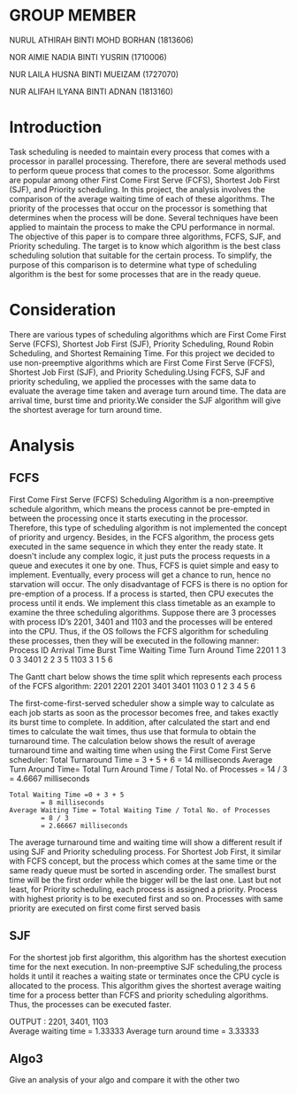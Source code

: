 # GROUP MEMBER 
NURUL ATHIRAH BINTI MOHD BORHAN (1813606)


NOR AIMIE NADIA BINTI YUSRIN (1710006)


NUR LAILA HUSNA BINTI MUEIZAM (1727070)


NUR ALIFAH ILYANA BINTI ADNAN (1813160)


# Introduction
Task scheduling is needed to maintain every process that comes with a processor in parallel processing. Therefore, there are several methods used to perform queue process that comes to the processor. Some algorithms are popular among other First Come First Serve (FCFS), Shortest Job First (SJF), and Priority scheduling. In this project, the analysis involves the comparison of the average waiting time of each of these algorithms. The priority of the processes that occur on the processor is something that determines when the process will be done. Several techniques have been applied to maintain the process to make the CPU performance in normal. The objective of this paper is to compare three algorithms, FCFS, SJF, and Priority scheduling. The target is to know which algorithm is the best class scheduling solution that suitable for the certain process. To simplify, the purpose of this comparison is to determine what type of scheduling algorithm is the best for some processes that are in the ready queue.

# Consideration
There are various types of scheduling algorithms which are First Come First Serve (FCFS), Shortest Job First (SJF), Priority Scheduling, Round Robin Scheduling, and Shortest Remaining Time. For this project we decided to use non-preemptive algorithms which are  First Come First Serve (FCFS), Shortest Job First (SJF), and Priority Scheduling.Using FCFS, SJF and priority scheduling, we applied the processes with the same data to evaluate the average time taken and average turn around time. The data are arrival time, burst time and priority.We consider the SJF algorithm will give the shortest average for turn around time.  

# Analysis 

## FCFS
First Come First Serve (FCFS) Scheduling Algorithm is a non-preemptive schedule algorithm, which means the process cannot be pre-empted in between the processing once it starts executing in the processor. Therefore, this type of scheduling algorithm is not implemented the concept of priority and urgency. Besides, in the FCFS algorithm, the process gets executed in the same sequence in which they enter the ready state.  It doesn't include any complex logic, it just puts the process requests in a queue and executes it one by one. Thus, FCFS is quiet simple and easy to implement. Eventually, every process will get a chance to run, hence no starvation will occur. The only disadvantage of FCFS is there is no option for pre-emption of a process. If a process is started, then CPU executes the process until it ends.
We implement this class timetable as an example to examine the three scheduling algorithms. Suppose there are 3 processes with process ID’s 2201, 3401 and 1103 and the processes will be entered into the CPU. Thus, if the OS follows the FCFS algorithm for scheduling these processes, then they will be executed in the following manner:
Process ID	Arrival Time	Burst Time	Waiting Time	Turn Around Time
2201	         1	             3	        0	               3
3401	         2	             2	        3	               5
1103	         3	             1	        5	               6
	
The Gantt chart below shows the time split which represents each process of the FCFS algorithm:
     2201	   2201	     2201	   3401	    3401	    1103
  0	       1	     2		    3		    4	        5	        6

The first-come-first-served scheduler show a simple way to calculate as each job starts as soon as the processor becomes free, and takes exactly its burst time to complete. In addition, after calculated the start and end times to calculate the wait times, thus use that formula to obtain the turnaround time. The calculation below shows the result of average turnaround time and waiting time when using the First Come First Serve scheduler:
Total Turnaround Time = 3 + 5 + 6 
            = 14 milliseconds
    Average Turn Around Time= Total Turn Around Time / Total No. of Processes
            = 14 / 3
            = 4.6667 milliseconds

    Total Waiting Time =0 + 3 + 5
            = 8 milliseconds
    Average Waiting Time = Total Waiting Time / Total No. of Processes
            = 8 / 3
            = 2.66667 milliseconds

The average turnaround time and waiting time will show a different result if using SJF and Priority scheduling process. For Shortest Job First, it similar with FCFS concept, but the process which comes at the same time or the same ready queue must be sorted in ascending order. The smallest burst time will be the first order while the bigger will be the last one. Last but not least, for Priority scheduling, each process is assigned a priority. Process with highest priority is to be executed first and so on. Processes with same priority are executed on first come first served basis

## SJF
For the shortest job first algorithm, this algorithm has the shortest execution time for the next execution. In non-preemptive SJF scheduling,the process holds it until it reaches a waiting state or terminates once the CPU cycle is allocated to the process. This algorithm gives the shortest average waiting time for a process better than FCFS and priority scheduling algorithms. Thus, the processes can be executed faster.

OUTPUT : 2201, 3401, 1103   
Average waiting time = 1.33333
Average turn around time = 3.33333

## Algo3

Give an analysis of your algo and compare it with the other two

